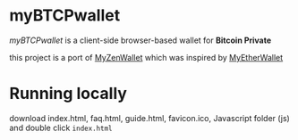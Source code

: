 # myBTCPwallet

*myBTCPwallet* is a client-side browser-based wallet for **Bitcoin Private**

this project is a port of [MyZenWallet](https://github.com/ZencashOfficial/myzenwallet) which was inspired by [MyEtherWallet](https://github.com/MyEtherWallet/MyEtherWallet/)


# Running locally
download index.html, faq.html, guide.html, favicon.ico, Javascript folder (js) and double click `index.html`


